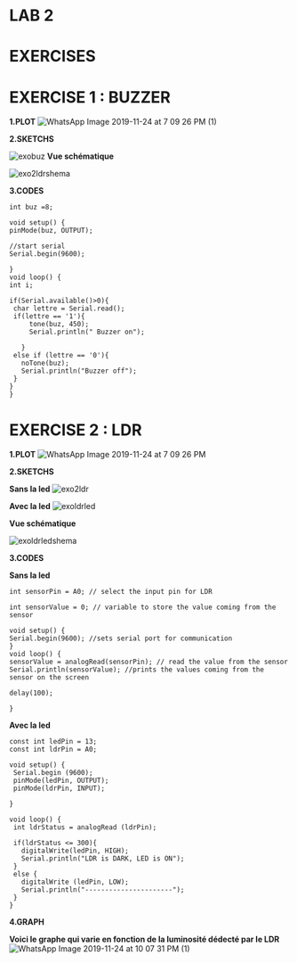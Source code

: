 

#  LAB 2 


# EXERCISES 

# **EXERCISE 1 : BUZZER**

   **1.PLOT**
   ![WhatsApp Image 2019-11-24 at 7 09 26 PM (1)](https://user-images.githubusercontent.com/56651688/69501571-6fe94380-0f06-11ea-963d-2dfb791c9f6b.jpeg)
 
 
   **2.SKETCHS**
     
   ![exobuz](https://user-images.githubusercontent.com/56651688/69500883-9bb4fb00-0eff-11ea-80c4-6dd2cb804081.png)
   **Vue schématique** 
   
   ![exo2ldrshema](https://user-images.githubusercontent.com/56651688/69500882-9a83ce00-0eff-11ea-968a-d7d491a2f640.png)
  
   **3.CODES**
   
   ```
  int buz =8;
  
  void setup() {
  pinMode(buz, OUTPUT);
  
  //start serial
  Serial.begin(9600);

}
void loop() {
  int i;

   if(Serial.available()>0){
    char lettre = Serial.read();
    if(lettre == '1'){
        tone(buz, 450);
        Serial.println(" Buzzer on");
  
      }
    else if (lettre == '0'){
      noTone(buz);
      Serial.println("Buzzer off");
    }
   }
}
```

# **EXERCISE 2 : LDR**
  **1.PLOT**
   ![WhatsApp Image 2019-11-24 at 7 09 26 PM](https://user-images.githubusercontent.com/56651688/69500535-5cd17600-0efc-11ea-9dff-87385685ca4c.jpeg)
  

  **2.SKETCHS**
  
  **Sans la led**
   ![exo2ldr](https://user-images.githubusercontent.com/56651688/69500881-98ba0a80-0eff-11ea-8625-1623febcf201.png)
 
  **Avec la led**
  ![exoldrled](https://user-images.githubusercontent.com/56651688/69500885-9d7ebe80-0eff-11ea-897e-99cc88b97586.png)
  
  
   **Vue schématique** 
   
![exoldrledshema](https://user-images.githubusercontent.com/56651688/69500886-9eafeb80-0eff-11ea-8d7a-07c43419ca0a.png)
   
 
  **3.CODES**
  
  **Sans la led**
   ```
int sensorPin = A0; // select the input pin for LDR

int sensorValue = 0; // variable to store the value coming from the sensor

void setup() {
  Serial.begin(9600); //sets serial port for communication
}
void loop() {
  sensorValue = analogRead(sensorPin); // read the value from the sensor
  Serial.println(sensorValue); //prints the values coming from the sensor on the screen

  delay(100);

}

 ```
 **Avec la led**
 ```
const int ledPin = 13;
const int ldrPin = A0;

void setup() {
  Serial.begin (9600);
  pinMode(ledPin, OUTPUT);
  pinMode(ldrPin, INPUT);

}

void loop() {
  int ldrStatus = analogRead (ldrPin);

  if(ldrStatus <= 300){
    digitalWrite(ledPin, HIGH);
    Serial.println("LDR is DARK, LED is ON");
  }
  else {
    digitalWrite (ledPin, LOW);
    Serial.println("----------------------");
  }
}
 ```
 **4.GRAPH**
 
**Voici le graphe qui varie en fonction de la luminosité dédecté par le LDR**
![WhatsApp Image 2019-11-24 at 10 07 31 PM (1)](https://user-images.githubusercontent.com/56651688/69501622-0584d300-0f07-11ea-8ae7-fa810594c895.jpeg)
